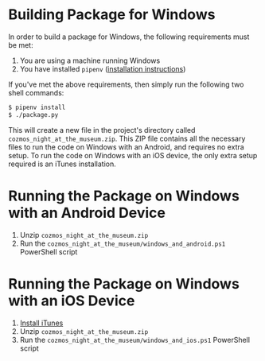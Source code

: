 # Building Package for Windows
In order to build a package for Windows, the following requirements must be met:
1. You are using a machine running Windows
2. You have installed `pipenv` ([installation instructions](https://pipenv.readthedocs.io/en/latest/install/#installing-pipenv))

If you've met the above requirements, then simply run the following two shell commands:
```bash
$ pipenv install
$ ./package.py
```

This will create a new file in the project's directory called `cozmos_night_at_the_museum.zip`. This ZIP file contains all the necessary files to run the code on Windows with an Android, and requires no extra setup. To run the code on Windows with an iOS device, the only extra setup required is an iTunes installation.

# Running the Package on Windows with an Android Device
1. Unzip `cozmos_night_at_the_museum.zip`
2. Run the `cozmos_night_at_the_museum/windows_and_android.ps1` PowerShell script

# Running the Package on Windows with an iOS Device
1. [Install iTunes](https://www.apple.com/itunes/download/)
2. Unzip `cozmos_night_at_the_museum.zip`
3. Run the `cozmos_night_at_the_museum/windows_and_ios.ps1` PowerShell script
